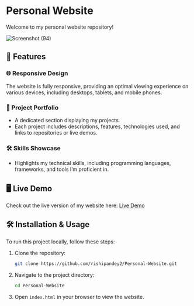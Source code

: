 # Personal Website

Welcome to my personal website repository!

![Screenshot (94)](https://github.com/user-attachments/assets/3992fdba-535f-406e-ac30-d7c38da5c5e0)


## 🚀 Features

### 🌐 Responsive Design
The website is fully responsive, providing an optimal viewing experience on various devices, including desktops, tablets, and mobile phones.

### 💼 Project Portfolio
- A dedicated section displaying my projects.
- Each project includes descriptions, features, technologies used, and links to repositories or live demos.

### 🛠️ Skills Showcase
- Highlights my technical skills, including programming languages, frameworks, and tools I’m proficient in.

## 🖥️ Live Demo

Check out the live version of my website here: [Live Demo](https://rishipandey2.github.io/Personal-Website/)

## 🛠️ Installation & Usage

To run this project locally, follow these steps:

1. Clone the repository:
   ```bash
   git clone https://github.com/rishipandey2/Personal-Website.git
   ```

2. Navigate to the project directory:
   ```bash
   cd Personal-Website
   ```

3. Open `index.html` in your browser to view the website.


